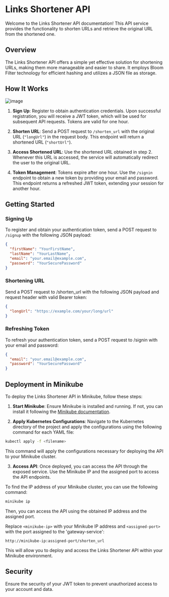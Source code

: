 # Links Shortener API

Welcome to the Links Shortener API documentation! This API service provides the functionality to shorten URLs and retrieve the original URL from the shortened one.

## Overview

The Links Shortener API offers a simple yet effective solution for shortening URLs, making them more manageable and easier to share. It employs Bloom Filter technology for efficient hashing and utilizes a JSON file as storage.

## How It Works

![image](https://github.com/igordev-afk/links-shortener-api/assets/66678952/1c5f2f12-faae-483a-9832-1a123d6a255b)

1. **Sign Up**: Register to obtain authentication credentials. Upon successful registration, you will receive a JWT token, which will be used for subsequent API requests. Tokens are valid for one hour.

2. **Shorten URL**: Send a POST request to `/shorten_url` with the original URL (`"longUrl"`) in the request body. This endpoint will return a shortened URL (`"shortUrl"`).

3. **Access Shortened URL**: Use the shortened URL obtained in step 2. Whenever this URL is accessed, the service will automatically redirect the user to the original URL.

4. **Token Management**: Tokens expire after one hour. Use the `/signin` endpoint to obtain a new token by providing your email and password. This endpoint returns a refreshed JWT token, extending your session for another hour.

## Getting Started

### Signing Up
To register and obtain your authentication token, send a POST request to `/signup` with the following JSON payload:

```json
{
  "firstName": "YourFirstName",
  "lastName": "YourLastName",
  "email": "your.email@example.com",
  "password": "YourSecurePassword"
}
```

### Shortening URL
Send a POST request to /shorten_url with the following JSON payload and request header with valid Bearer token:

```json
{
  "longUrl": "https://example.com/your/long/url"
}
```

### Refreshing Token
To refresh your authentication token, send a POST request to /signin with your email and password:

```json
{
  "email": "your.email@example.com",
  "password": "YourSecurePassword"
}
```

## Deployment in Minikube

To deploy the Links Shortener API in Minikube, follow these steps:

1. **Start Minikube**: Ensure Minikube is installed and running. If not, you can install it following the [Minikube documentation](https://minikube.sigs.k8s.io/docs/start/).

2. **Apply Kubernetes Configurations**: Navigate to the Kubernetes directory of the project and apply the configurations using the following command for each YAML file:
   
```bash
kubectl apply -f <filename>
```

This command will apply the configurations necessary for deploying the API to your Minikube cluster.

3. **Access API**: Once deployed, you can access the API through the exposed service. Use the Minikube IP and the assigned port to access the API endpoints.

To find the IP address of your Minikube cluster, you can use the following command:

```bash
minikube ip
```

Then, you can access the API using the obtained IP address and the assigned port.

Replace `<minikube-ip>` with your Minikube IP address and `<assigned-port>` with the port assigned to the 'gateway-service':
```
http://minikube-ip:assigned-port/shorten_url
```

This will allow you to deploy and access the Links Shortener API within your Minikube environment.

## Security
Ensure the security of your JWT token to prevent unauthorized access to your account and data. 
